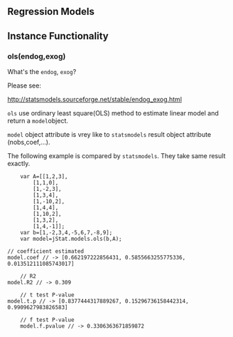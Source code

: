 ## Regression Models

## Instance Functionality

### ols(endog,exog)

What's the `endog`, `exog`?

Please see:

http://statsmodels.sourceforge.net/stable/endog_exog.html

`ols` use ordinary least square(OLS) method to estimate linear model and return
a `model`object.

`model` object attribute is vrey like to `statsmodels` result object attribute
(nobs,coef,...).

The following example is compared by `statsmodels`. They take same result
exactly.

		var A=[[1,2,3],
            [1,1,0],
            [1,-2,3],
            [1,3,4],
            [1,-10,2],
            [1,4,4],
            [1,10,2],
            [1,3,2],
            [1,4,-1]];
		var b=[1,-2,3,4,-5,6,7,-8,9];
		var model=jStat.models.ols(b,A);

    // coefficient estimated
    model.coef // -> [0.662197222856431, 0.5855663255775336, 0.013512111085743017]

		// R2
    model.R2 // -> 0.309

		// t test P-value
    model.t.p // -> [0.8377444317889267, 0.15296736158442314, 0.9909627983826583]

		// f test P-value
		model.f.pvalue // -> 0.3306363671859872

